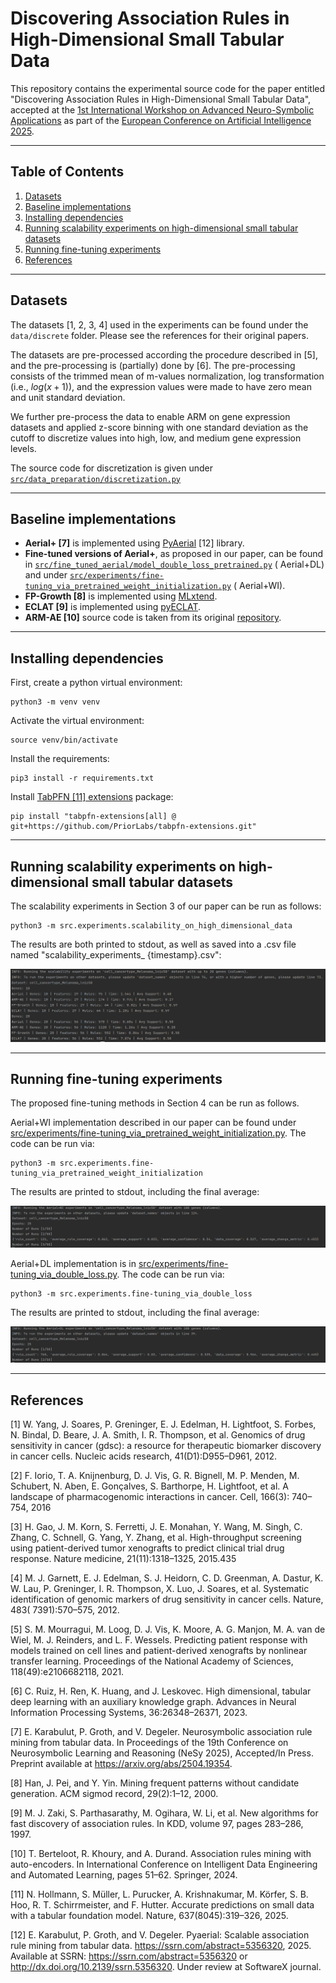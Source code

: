 # Discovering Association Rules in High-Dimensional Small Tabular Data

This repository contains the experimental source code for the paper entitled "Discovering Association Rules in
High-Dimensional Small Tabular Data", accepted at the [1st International Workshop on Advanced Neuro-Symbolic
Applications](https://ansya-workshop.github.io/2025/) as part of the [European Conference on Artificial Intelligence 2025](https://ecai2025.org/).

---

## Table of Contents

1. [Datasets](#datasets)
2. [Baseline implementations](#baseline-implementations)
3. [Installing dependencies](#installing-dependencies)
4. [Running scalability experiments on high-dimensional small tabular datasets](#running-scalability-experiments-on-high-dimensional-small-tabular-datasets)
5. [Running fine-tuning experiments](#running-fine-tuning-experiments)
6. [References](#references)

---

## Datasets

The datasets [1, 2, 3, 4] used in the experiments can be found under the `data/discrete` folder. Please see the
references for their original papers.

The datasets are pre-processed according the procedure described in [5], and the pre-processing is (partially) done
by [6]. The pre-processing consists of the trimmed mean of m-values normalization, log transformation (i.e., $log(
x+1)$), and
the expression values were made to have zero mean and unit standard deviation.

We further pre-process the data to enable ARM on gene expression datasets and applied z-score binning with one standard
deviation as the cutoff to discretize values into high, low, and medium gene expression levels.

The source code for discretization is given
under [`src/data_preparation/discretization.py`](src/data_preparation/discretization.py)

---

## Baseline implementations

- **Aerial+ [7]** is implemented using [PyAerial](https://github.com/DiTEC-project/pyaerial) [12] library.
- **Fine-tuned versions of Aerial+**, as proposed in our paper, can be found
  in [`src/fine_tuned_aerial/model_double_loss_pretrained.py`](src/fine_tuned_aerial/model_double_loss_pretrained.py) (
  Aerial+DL) and
  under [`src/experiments/fine-tuning_via_pretrained_weight_initialization.py`](src/experiments/fine-tuning_via_double_loss.py) (
  Aerial+WI).
- **FP-Growth [8]** is implemented using [MLxtend](https://rasbt.github.io/mlxtend/).
- **ECLAT [9]** is implemented using [pyECLAT](https://github.com/jeffrichardchemistry/pyECLAT).
- **ARM-AE [10]** source code is taken from its original [repository](https://github.com/TheophileBERTELOOT/ARM-AE).

---

## Installing dependencies

First, create a python virtual environment:

```
python3 -m venv venv
```

Activate the virtual environment:

```
source venv/bin/activate
```

Install the requirements:

```
pip3 install -r requirements.txt
```

Install [TabPFN [11] extensions](https://github.com/priorlabs/tabpfn-extensions) package:

```
pip install "tabpfn-extensions[all] @ git+https://github.com/PriorLabs/tabpfn-extensions.git"
```

---

## Running scalability experiments on high-dimensional small tabular datasets

The scalability experiments in Section 3 of our paper can be run as follows:

```
python3 -m src.experiments.scalability_on_high_dimensional_data
```

The results are both printed to stdout, as well as saved into a .csv file named "scalability_experiments_
{timestamp}.csv":

![scalability_experiments_sample_output.png](scalability_experiments_sample_output.png)

---

## Running fine-tuning experiments

The proposed fine-tuning methods in Section 4 can be run as follows.

Aerial+WI implementation described in our paper can be found
under [src/experiments/fine-tuning_via_pretrained_weight_initialization.py](src/experiments/fine-tuning_via_pretrained_weight_initialization.py).
The code can be run via:

```
python3 -m src.experiments.fine-tuning_via_pretrained_weight_initialization 
```

The results are printed to stdout, including the final average:

![fine-tuning_via_pretrained_weight_initialization_sample_output.png](fine-tuning_via_pretrained_weight_initialization_sample_output.png)

Aerial+DL implementation is
in [src/experiments/fine-tuning_via_double_loss.py](src/experiments/fine-tuning_via_double_loss.py). The code can be run
via:

```
python3 -m src.experiments.fine-tuning_via_double_loss
```

The results are printed to stdout, including the final average:

![fine-tuning_via_double_loss_sample_output.png](fine-tuning_via_double_loss_sample_output.png)

---

## References

[1] W. Yang, J. Soares, P. Greninger, E. J. Edelman, H. Lightfoot, S. Forbes, N. Bindal, D. Beare, J. A. Smith, I. R.
Thompson, et al. Genomics of drug sensitivity in cancer (gdsc): a resource for therapeutic biomarker discovery in cancer
cells. Nucleic acids research, 41(D1):D955–D961, 2012.

[2] F. Iorio, T. A. Knijnenburg, D. J. Vis, G. R. Bignell, M. P. Menden, M. Schubert, N. Aben, E. Gonçalves, S.
Barthorpe, H. Lightfoot, et al. A landscape of pharmacogenomic interactions in cancer. Cell, 166(3): 740–754, 2016

[3] H. Gao, J. M. Korn, S. Ferretti, J. E. Monahan, Y. Wang, M. Singh, C. Zhang, C. Schnell, G. Yang, Y. Zhang, et al.
High-throughput screening using patient-derived tumor xenografts to predict clinical trial drug response. Nature
medicine, 21(11):1318–1325, 2015.435

[4] M. J. Garnett, E. J. Edelman, S. J. Heidorn, C. D. Greenman, A. Dastur, K. W. Lau, P. Greninger, I. R. Thompson, X.
Luo, J. Soares, et al. Systematic identification of genomic markers of drug sensitivity in cancer cells. Nature, 483(
7391):570–575, 2012.

[5] S. M. Mourragui, M. Loog, D. J. Vis, K. Moore, A. G. Manjon, M. A. van de Wiel, M. J. Reinders, and L. F. Wessels.
Predicting patient response with models trained on cell lines and patient-derived xenografts
by nonlinear transfer learning. Proceedings of the National Academy of Sciences, 118(49):e2106682118, 2021.

[6] C. Ruiz, H. Ren, K. Huang, and J. Leskovec. High dimensional, tabular deep learning with an auxiliary knowledge
graph. Advances in Neural Information Processing Systems, 36:26348–26371, 2023.

[7] E. Karabulut, P. Groth, and V. Degeler. Neurosymbolic association rule mining from tabular data. In Proceedings of
the 19th Conference on Neurosymbolic Learning and Reasoning (NeSy 2025), Accepted/In Press. Preprint available
at https://arxiv.org/abs/2504.19354.

[8] Han, J. Pei, and Y. Yin. Mining frequent patterns without candidate generation. ACM sigmod record, 29(2):1–12, 2000.

[9] M. J. Zaki, S. Parthasarathy, M. Ogihara, W. Li, et al. New algorithms for fast discovery of association rules. In
KDD, volume 97, pages 283–286, 1997.

[10] T. Berteloot, R. Khoury, and A. Durand. Association rules mining with auto-encoders. In International Conference on
Intelligent Data Engineering and Automated Learning, pages 51–62. Springer, 2024.

[11] N. Hollmann, S. Müller, L. Purucker, A. Krishnakumar, M. Körfer, S. B. Hoo, R. T. Schirrmeister, and F. Hutter.
Accurate predictions on small data with a tabular foundation model. Nature, 637(8045):319–326, 2025.

[12] E. Karabulut, P. Groth, and V. Degeler. Pyaerial: Scalable association rule mining from tabular data. https://ssrn.com/abstract=5356320,
2025. Available at SSRN: https://ssrn.com/abstract=5356320 or http://dx.doi.org/10.2139/ssrn.5356320. Under review at SoftwareX journal. 
